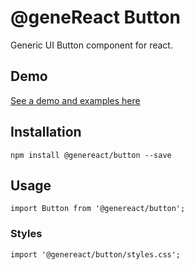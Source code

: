 # @geneReact Button
Generic UI Button component for react.

## Demo
[See a demo and examples here](https://genereact.now.sh/button)

## Installation
```
npm install @genereact/button --save
```

## Usage
```
import Button from '@genereact/button';
```
### Styles
```
import '@genereact/button/styles.css';
```


